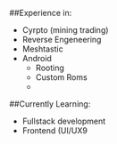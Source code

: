 ##Experience in:
- Cyrpto (mining trading)
- Reverse Engeneering
- Meshtastic
- Android
  - Rooting
  - Custom Roms
  - 
##Currently Learning:
- Fullstack development
- Frontend (UI/UX9
